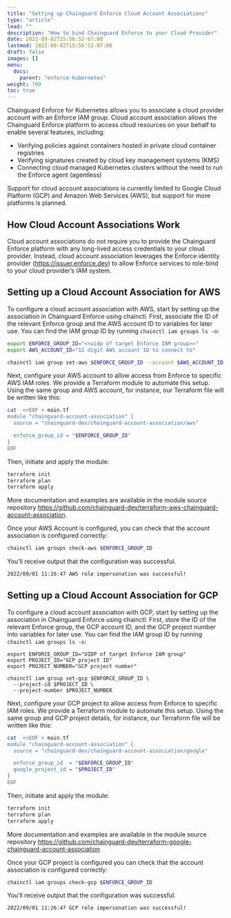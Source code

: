 ```yaml
---
title: "Setting up Chainguard Enforce Cloud Account Associations"
type: "article"
lead: ""
description: "How to bind Chainguard Enforce to your Cloud Provider"
date: 2022-09-02T15:56:52-07:00
lastmod: 2022-09-02T15:56:52-07:00
draft: false
images: []
menu:
  docs:
    parent: "enforce-kubernetes"
weight: 700
toc: true
---
```


Chainguard Enforce for Kubernetes allows you to associate a cloud provider
account with an Enforce IAM group. Cloud account association allows the
Chainguard Enforce platform to access cloud resources on your behalf to enable
several features, including:

- Verifying policies against containers hosted in private cloud container registries
- Verifying signatures created by cloud key management systems (KMS)
- Connecting cloud managed Kubernetes clusters without the need to run the Enforce agent (agentless)

Support for cloud account associations is currently limited to Google Cloud
Platform (GCP) and Amazon Web Services (AWS), but support for more platforms is
planned.

## How Cloud Account Associations Work

Cloud account associations do not require you to provide the Chainguard Enforce
platform with any long-lived access credentials to your cloud provider.
Instead, cloud account association leverages the Enforce identity provider
(https://issuer.enforce.dev) to allow Enforce services to role-bind to your
cloud provider’s IAM system.

## Setting up a Cloud Account Association for AWS

To configure a cloud account association with AWS, start by setting up the
association in Chainguard Enforce using chainctl. First, associate the ID of
the relevant Enforce group and the AWS account ID to variables for later use.
You can find the IAM group ID by running `chainctl iam groups ls -o`:

```sh
export ENFORCE_GROUP_ID="<<uidp of target Enforce IAM group>>"
export AWS_ACCOUNT_ID="12 digit AWS account ID to connect to"

chainctl iam group set-aws $ENFORCE_GROUP_ID --account $AWS_ACCOUNT_ID
```

Next, configure your AWS account to allow access from Enforce to specific AWS
IAM roles. We provide a Terraform module to automate this setup. Using the same
group and AWS account, for instance, our Terraform file will be written like
this:

```sh
cat  <<EOF > main.tf
module "chainguard-account-association" {
  source = "chainguard-dev/chainguard-account-association/aws"

  enforce_group_id = "$ENFORCE_GROUP_ID"
}
EOF
```

Then, initiate and apply the module:

```sh
terraform init
terraform plan
terraform apply
```

More documentation and examples are available in the module source repository
https://github.com/chainguard-dev/terraform-aws-chainguard-account-association.

Once your AWS Account is configured, you can check that the account association
is configured correctly:

```sh
chainctl iam groups check-aws $ENFORCE_GROUP_ID
```

You’ll receive output that the configuration was successful.

```sh
2022/09/01 11:26:47 AWS role impersonation was successful!
```

## Setting up a Cloud Account Association for GCP

To configure a cloud account association with GCP, start by setting up the
association in Chainguard Enforce using chainctl. First, store the ID of the
relevant Enforce group, the GCP account ID, and the GCP project number into
variables for later use. You can find the IAM group ID by running `chainctl iam
groups ls -o`:

```
export ENFORCE_GROUP_ID="UIDP of target Enforce IAM group"
export PROJECT_ID="GCP project ID"
export PROJECT_NUMBER="GCP project number"

chainctl iam group set-gcp $ENFORCE_GROUP_ID \
  --project-id $PROJECT_ID \
  --project-number $PROJECT_NUMBER
```

Next, configure your GCP project to allow access from Enforce to specific IAM roles. We provide a Terraform module to automate this setup. Using the same group and GCP project details, for instance, our Terraform file will be written like this:

```sh
cat  <<EOF > main.tf
module "chainguard-account-association" {
  source = "chainguard-dev/chainguard-account-association/google"

  enforce_group_id  = "$ENFORCE_GROUP_ID"
  google_project_id = "$PROJECT_ID"
}
EOF
```

Then, initiate and apply the module:

```sh
terraform init
terraform plan
terraform apply
```

More documentation and examples are available in the module source repository
https://github.com/chainguard-dev/terraform-google-chainguard-account-association

Once your GCP project is configured you can check that the account association
is configured correctly:

```sh
chainctl iam groups check-gcp $ENFORCE_GROUP_ID
```

You’ll receive output that the configuration was successful.

```sh
2022/09/01 11:26:47 GCP role impersonation was successful!
```
